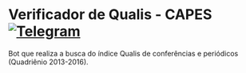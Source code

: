 # Verificador de Qualis - CAPES [![Telegram](https://img.shields.io/badge/Telegram-@verificadorQualisCAPESBot-blue.svg)](http://t.me/verificadorQualisCAPESBot)

Bot que realiza a busca do índice Qualis de conferências e periódicos (Quadriênio 2013-2016).
